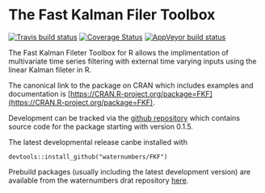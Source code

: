 # The Fast Kalman Filer Toolbox

<!-- badges: start -->
[![Travis build status](https://travis-ci.org/waternumbers/FKF.svg?branch=master)](https://travis-ci.org/waternumbers/FKF)
[![Coverage Status](https://coveralls.io/repos/github/waternumbers/FKF/badge.svg?branch=master)](https://coveralls.io/github/waternumbers/FKF?branch=master)
[![AppVeyor build status](https://ci.appveyor.com/api/projects/status/github/waternumbers/FKF?branch=master&svg=true)](https://ci.appveyor.com/project/waternumbers/FKF)
<!-- badges: end -->

The Fast Kalman Fileter Toolbox for R allows the implimentation of
multivariate time series filtering with external time varying inputs using the
linear Kalman fileter in R.

The canonical link to the package on CRAN which includes examples and
documentation is [https://CRAN.R-project.org/package=FKF](https://CRAN.R-project.org/package=FKF).

Development can be tracked via the [github repository](https://github.com/waternumbers/FKF) 
which contains source code for the package starting with version 0.1.5.

The latest developmental release canbe installed with 

```
devtools::install_github("waternumbers/FKF")
```

Prebuild packages (usually including the latest development
version) are available from the waternumbers drat repository [here](https://waternumbers.github.io/drat/).


